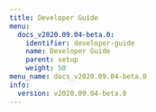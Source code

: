 ```yaml
---
title: Developer Guide
menu:
  docs_v2020.09.04-beta.0:
    identifier: developer-guide
    name: Developer Guide
    parent: setup
    weight: 50
menu_name: docs_v2020.09.04-beta.0
info:
  version: v2020.09.04-beta.0
---
```


